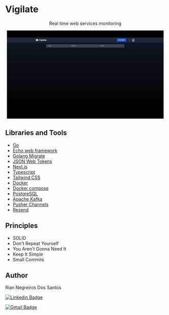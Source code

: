 # Vigilate

<p align="center">Real time web services monitoring</p>
<p align="center">
  <img src="_docs/vigilate-real-time-monitor.gif" alt="Real-time monitoring showcase">
</p>

## Libraries and Tools

- [Go](https://go.dev/doc/install)
- [Echo web framework](https://echo.labstack.com)
- [Golang Migrate](https://github.com/golang-migrate/migrate)
- [JSON Web Tokens](https://jwt.io/introduction)
- [Next.js](https://nextjs.org/docs)
- [Typescript](https://www.typescriptlang.org/docs)
- [Tailwind CSS](https://tailwindcss.com/docs/installation)
- [Docker](https://docs.docker.com)
- [Docker compose](https://docs.docker.com/compose/gettingstarted)
- [PostgreSQL](https://www.postgresql.org/about)
- [Apache Kafka](https://kafka.apache.org/intro)
- [Pusher Channels](https://pusher.com/docs/channels/getting_started/javascript)
- [Resend](https://resend.com/docs/introduction)

## Principles

- SOLID
- Don't Repeat Yourself
- You Aren't Gonna Need It
- Keep It Simple
- Small Commits

## Author

Rian Negreiros Dos Santos

[![Linkedin Badge](https://img.shields.io/badge/-RianNegreiros-blue?style=flat-square&logo=Linkedin&logoColor=white&link=https://www.linkedin.com/in/tgmarinho/)](https://www.linkedin.com/in/riannegreiros/)

[![Gmail Badge](https://img.shields.io/badge/-riannegreiros@gmail.com-c14438?style=flat-square&logo=Gmail&logoColor=white&link=mailto:tgmarinho@gmail.com)](mailto:riannegreiros@gmail.com)

